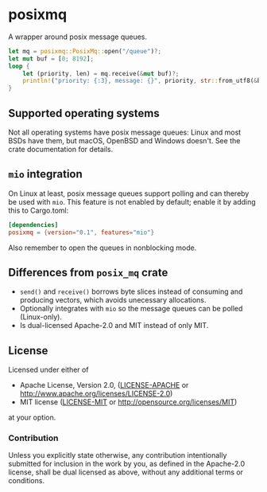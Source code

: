 # posixmq

A wrapper around posix message queues.

```rust
let mq = posixmq::PosixMq::open("/queue")?;
let mut buf = [0; 8192];
loop {
    let (priority, len) = mq.receive(&mut buf)?;
    println!("priority: {:3}, message: {}", priority, str::from_utf8(&buf[..len])?);
}
```

## Supported operating systems

Not all operating systems have posix message queues: Linux and most BSDs have them, but macOS, OpenBSD and Windows doesn't. See the crate documentation for details.

## `mio` integration

On Linux at least, posix message queues support polling and can thereby be used with `mio`.
This feature is not enabled by default; enable it by adding this to Cargo.toml:

```toml
[dependencies]
posixmq = {version="0.1", features="mio"}
```

Also remember to open the queues in nonblocking mode.

## Differences from `posix_mq` crate

* `send()` and `receive()` borrows byte slices instead of consuming and producing vectors, which avoids unecessary allocations.
* Optionally integrates with `mio` so the message queues can be polled (Linux-only).
* Is dual-licensed Apache-2.0 and MIT instead of only MIT.

## License

Licensed under either of

* Apache License, Version 2.0, ([LICENSE-APACHE](LICENSE-APACHE) or http://www.apache.org/licenses/LICENSE-2.0)
* MIT license ([LICENSE-MIT](LICENSE-MIT) or http://opensource.org/licenses/MIT)

at your option.

### Contribution

Unless you explicitly state otherwise, any contribution intentionally
submitted for inclusion in the work by you, as defined in the Apache-2.0
license, shall be dual licensed as above, without any additional terms or
conditions.
